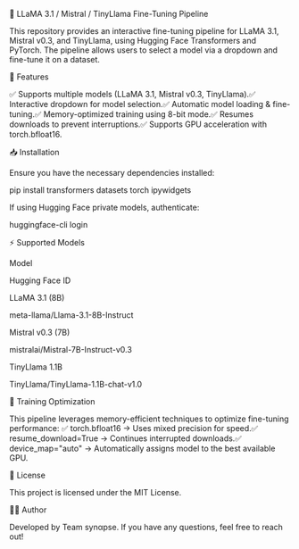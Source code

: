 🚀 LLaMA 3.1 / Mistral / TinyLlama Fine-Tuning Pipeline

This repository provides an interactive fine-tuning pipeline for LLaMA 3.1, Mistral v0.3, and TinyLlama, using Hugging Face Transformers and PyTorch. The pipeline allows users to select a model via a dropdown and fine-tune it on a dataset.

📌 Features

✅ Supports multiple models (LLaMA 3.1, Mistral v0.3, TinyLlama).✅ Interactive dropdown for model selection.✅ Automatic model loading & fine-tuning.✅ Memory-optimized training using 8-bit mode.✅ Resumes downloads to prevent interruptions.✅ Supports GPU acceleration with torch.bfloat16.

📥 Installation

Ensure you have the necessary dependencies installed:

pip install transformers datasets torch ipywidgets

If using Hugging Face private models, authenticate:

huggingface-cli login

⚡ Supported Models

Model

Hugging Face ID

LLaMA 3.1 (8B)

meta-llama/Llama-3.1-8B-Instruct

Mistral v0.3 (7B)

mistralai/Mistral-7B-Instruct-v0.3

TinyLlama 1.1B

TinyLlama/TinyLlama-1.1B-chat-v1.0

🚀 Training Optimization

This pipeline leverages memory-efficient techniques to optimize fine-tuning performance:
✅ torch.bfloat16 → Uses mixed precision for speed.✅ resume_download=True → Continues interrupted downloads.✅ device_map="auto" → Automatically assigns model to the best available GPU.

📜 License

This project is licensed under the MIT License.

👨‍💻 Author

Developed by Team synαpse. If you have any questions, feel free to reach out!
